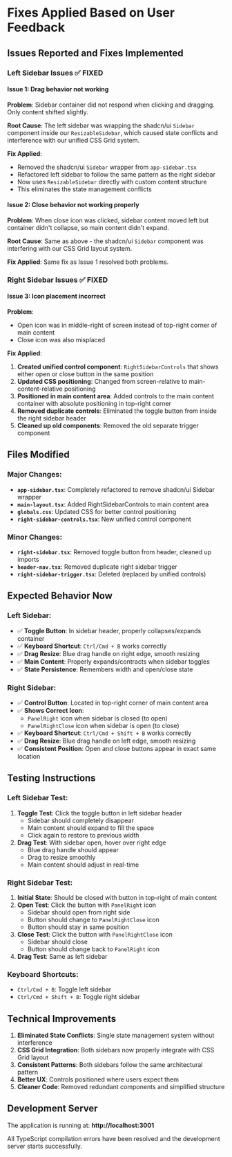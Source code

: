 # Fixes Applied Based on User Feedback

## Issues Reported and Fixes Implemented

### Left Sidebar Issues ✅ FIXED

#### Issue 1: Drag behavior not working
**Problem**: Sidebar container did not respond when clicking and dragging. Only content shifted slightly.

**Root Cause**: The left sidebar was wrapping the shadcn/ui `Sidebar` component inside our `ResizableSidebar`, which caused state conflicts and interference with our unified CSS Grid system.

**Fix Applied**:
- Removed the shadcn/ui `Sidebar` wrapper from `app-sidebar.tsx`
- Refactored left sidebar to follow the same pattern as the right sidebar
- Now uses `ResizableSidebar` directly with custom content structure
- This eliminates the state management conflicts

#### Issue 2: Close behavior not working properly
**Problem**: When close icon was clicked, sidebar content moved left but container didn't collapse, so main content didn't expand.

**Root Cause**: Same as above - the shadcn/ui `Sidebar` component was interfering with our CSS Grid layout system.

**Fix Applied**: Same fix as Issue 1 resolved both problems.

### Right Sidebar Issues ✅ FIXED

#### Issue 3: Icon placement incorrect
**Problem**:
- Open icon was in middle-right of screen instead of top-right corner of main content
- Close icon was also misplaced

**Fix Applied**:
1. **Created unified control component**: `RightSidebarControls` that shows either open or close button in the same position
2. **Updated CSS positioning**: Changed from screen-relative to main-content-relative positioning
3. **Positioned in main content area**: Added controls to the main content container with absolute positioning in top-right corner
4. **Removed duplicate controls**: Eliminated the toggle button from inside the right sidebar header
5. **Cleaned up old components**: Removed the old separate trigger component

## Files Modified

### Major Changes:
- **`app-sidebar.tsx`**: Completely refactored to remove shadcn/ui Sidebar wrapper
- **`main-layout.tsx`**: Added RightSidebarControls to main content area
- **`globals.css`**: Updated CSS for better control positioning
- **`right-sidebar-controls.tsx`**: New unified control component

### Minor Changes:
- **`right-sidebar.tsx`**: Removed toggle button from header, cleaned up imports
- **`header-nav.tsx`**: Removed duplicate right sidebar trigger
- **`right-sidebar-trigger.tsx`**: Deleted (replaced by unified controls)

## Expected Behavior Now

### Left Sidebar:
- ✅ **Toggle Button**: In sidebar header, properly collapses/expands container
- ✅ **Keyboard Shortcut**: `Ctrl/Cmd + B` works correctly
- ✅ **Drag Resize**: Blue drag handle on right edge, smooth resizing
- ✅ **Main Content**: Properly expands/contracts when sidebar toggles
- ✅ **State Persistence**: Remembers width and open/close state

### Right Sidebar:
- ✅ **Control Button**: Located in top-right corner of main content area
- ✅ **Shows Correct Icon**:
  - `PanelRight` icon when sidebar is closed (to open)
  - `PanelRightClose` icon when sidebar is open (to close)
- ✅ **Keyboard Shortcut**: `Ctrl/Cmd + Shift + B` works correctly
- ✅ **Drag Resize**: Blue drag handle on left edge, smooth resizing
- ✅ **Consistent Position**: Open and close buttons appear in exact same location

## Testing Instructions

### Left Sidebar Test:
1. **Toggle Test**: Click the toggle button in left sidebar header
   - Sidebar should completely disappear
   - Main content should expand to fill the space
   - Click again to restore to previous width
2. **Drag Test**: With sidebar open, hover over right edge
   - Blue drag handle should appear
   - Drag to resize smoothly
   - Main content should adjust in real-time

### Right Sidebar Test:
1. **Initial State**: Should be closed with button in top-right of main content
2. **Open Test**: Click the button with `PanelRight` icon
   - Sidebar should open from right side
   - Button should change to `PanelRightClose` icon
   - Button should stay in same position
3. **Close Test**: Click the button with `PanelRightClose` icon
   - Sidebar should close
   - Button should change back to `PanelRight` icon
4. **Drag Test**: Same as left sidebar

### Keyboard Shortcuts:
- `Ctrl/Cmd + B`: Toggle left sidebar
- `Ctrl/Cmd + Shift + B`: Toggle right sidebar

## Technical Improvements

1. **Eliminated State Conflicts**: Single state management system without interference
2. **CSS Grid Integration**: Both sidebars now properly integrate with CSS Grid layout
3. **Consistent Patterns**: Both sidebars follow the same architectural pattern
4. **Better UX**: Controls positioned where users expect them
5. **Cleaner Code**: Removed redundant components and simplified structure

## Development Server

The application is running at: **http://localhost:3001**

All TypeScript compilation errors have been resolved and the development server starts successfully.